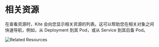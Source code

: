# 相关资源

在查看资源时，Kite 会向您显示相关资源的列表。这可以帮助您在相关对象之间快速导航，例如，从 Deployment 到其 Pod，或从 Service 到其后备 Pod。

![Related Resources](/screenshots/related.png)
